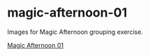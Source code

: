 # magic-afternoon-01
Images for Magic Afternoon grouping exercise.

[Magic Afternoon 01](https://hook.io/outsourcedguru/magic-afternoon-01)
